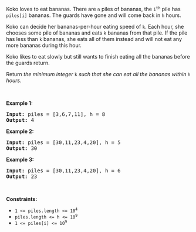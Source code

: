 Koko loves to eat bananas. There are `` n `` piles of bananas, the <code>i<sup>th</sup></code> pile has `` piles[i] `` bananas. The guards have gone and will come back in `` h `` hours.

Koko can decide her bananas-per-hour eating speed of `` k ``. Each hour, she chooses some pile of bananas and eats `` k `` bananas from that pile. If the pile has less than `` k `` bananas, she eats all of them instead and will not eat any more bananas during this hour.

Koko likes to eat slowly but still wants to finish eating all the bananas before the guards return.

Return _the minimum integer_ `` k `` _such that she can eat all the bananas within_ `` h `` _hours_.

&nbsp;

__Example 1:__

<pre>
<strong>Input:</strong> piles = [3,6,7,11], h = 8
<strong>Output:</strong> 4
</pre>

__Example 2:__

<pre>
<strong>Input:</strong> piles = [30,11,23,4,20], h = 5
<strong>Output:</strong> 30
</pre>

__Example 3:__

<pre>
<strong>Input:</strong> piles = [30,11,23,4,20], h = 6
<strong>Output:</strong> 23
</pre>

&nbsp;

__Constraints:__

*   <code>1 &lt;= piles.length &lt;= 10<sup>4</sup></code>
*   <code>piles.length &lt;= h &lt;= 10<sup>9</sup></code>
*   <code>1 &lt;= piles[i] &lt;= 10<sup>9</sup></code>